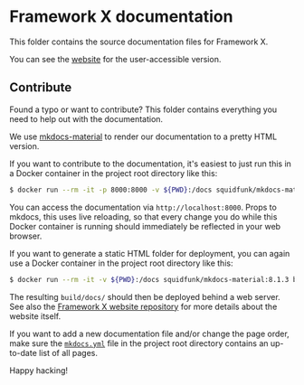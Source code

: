 # Framework X documentation

This folder contains the source documentation files for Framework X.

You can see the [website](https://framework-x.org/) for the
user-accessible version.

## Contribute

Found a typo or want to contribute?
This folder contains everything you need to help out with the documentation.

We use [mkdocs-material](https://squidfunk.github.io/mkdocs-material/) to
render our documentation to a pretty HTML version.

If you want to contribute to the documentation, it's easiest to just run
this in a Docker container in the project root directory like this:

```bash
$ docker run --rm -it -p 8000:8000 -v ${PWD}:/docs squidfunk/mkdocs-material:8.1.3
```

You can access the documentation via `http://localhost:8000`.
Props to mkdocs, this uses live reloading, so that every change you do while
this Docker container is running should immediately be reflected in your web
browser.

If you want to generate a static HTML folder for deployment, you can again
use a Docker container in the project root directory like this:

```bash
$ docker run --rm -it -v ${PWD}:/docs squidfunk/mkdocs-material:8.1.3 build
```

The resulting `build/docs/` should then be deployed behind a web server.
See also the [Framework X website repository](https://github.com/clue/framework-x-website)
for more details about the website itself.

If you want to add a new documentation file and/or change the page order, make sure the [`mkdocs.yml`](../mkdocs.yml)
file in the project root directory contains an up-to-date list of all pages.

Happy hacking!
